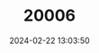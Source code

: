 ---
title: "20006"
category: "Sciurus aureogaster"
draft: false
date: 2024-02-22 13:03:50
languages:
  English: ["Mexican Gray Squirrel", "Mexican Grey Squirrel", "Red-bellied Squirrel"]
---
